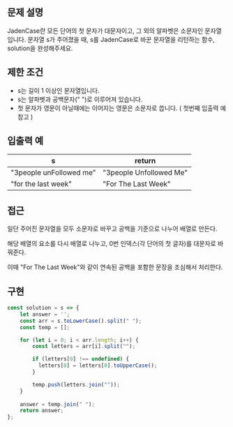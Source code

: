 ## 문제 설명

JadenCase란 모든 단어의 첫 문자가 대문자이고, 그 외의 알파벳은 소문자인 문자열입니다. 문자열 s가 주어졌을 때, s를 JadenCase로 바꾼 문자열을 리턴하는 함수, solution을 완성해주세요.

## 제한 조건

- s는 길이 1 이상인 문자열입니다.
- s는 알파벳과 공백문자(" ")로 이루어져 있습니다.
- 첫 문자가 영문이 아닐때에는 이어지는 영문은 소문자로 씁니다. ( 첫번째 입출력 예 참고 )

## 입출력 예

| s                       | return                  |
| ----------------------- | ----------------------- |
| "3people unFollowed me" | "3people Unfollowed Me" |
| "for the last week"     | "For The Last Week"     |

## 접근

일단 주어진 문자열을 모두 소문자로 바꾸고 공백을 기준으로 나누어 배열로 만든다.

해당 배열의 요소를 다시 배열로 나누고, 0번 인덱스(각 단어의 첫 글자)를 대문자로 바꿔준다.

이때 "For The Last  Week"와 같이 연속된 공백을 포함한 문장을 조심해서 처리한다.

## 구현

```js
const solution = s => {
    let answer = '';
    const arr = s.toLowerCase().split(" ");
    const temp = [];

    for (let i = 0; i < arr.length; i++) {
        const letters = arr[i].split("");

        if (letters[0] !== undefined) {
          letters[0] = letters[0].toUpperCase();
        }

        temp.push(letters.join(""));
    }
    
    answer = temp.join(" ");
    return answer;
};
```